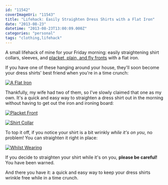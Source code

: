 ```yaml
---
id: "11542"
coverImageUri: "11543"
title: "Lifehack: Easily Straighten Dress Shirts with a Flat Iron"
date: "2013-08-23"
datetime: "2013-08-23T13:00:09.000Z"
categories: "personal"
tags: "clothing,lifehack"
---
```


A small lifehack of mine for your Friday morning: easily straightening shirt collars, sleeves, and [placket, plain, and fly fronts](http://www.askmen.com/fashion/fashiontip_500/581b_the-anatomy-of-a-dress-shirt.html "The Anatomy of a Dress Shirt") with a flat iron.

If you have one of these hanging around your house, they'll soon become your dress shirts' best friend when you're in a time crunch:

[![A Flat Iron](http://assets.brandonmartinez.com/brandonmartinez/2013/08/flatiron.jpg "Super handy bathroom tool of the day: the flat iron.")](http://assets.brandonmartinez.com/brandonmartinez/2013/08/flatiron.jpg)

Thankfully, my wife had two of them, so I've slowly claimed that one as my own. It's a quick and easy way to straighten a dress shirt out in the morning without having to get out the iron and ironing board:

[![Placket Front](http://assets.brandonmartinez.com/brandonmartinez/2013/08/buttonrow.jpg "Straightening a Placket Front")](http://assets.brandonmartinez.com/brandonmartinez/2013/08/buttonrow.jpg)

[![Shirt Collar](http://assets.brandonmartinez.com/brandonmartinez/2013/08/collar.jpg "Straightening a Shirt Collar")](http://assets.brandonmartinez.com/brandonmartinez/2013/08/collar.jpg)

To top it off, if you notice your shirt is a bit wrinkly _while it's on you_, no problem! You can straighten it right in place:

[![Whilst Wearing](http://assets.brandonmartinez.com/brandonmartinez/2013/08/whilstwearing.jpg "You can even do it whilst wearing the shirt!")](http://assets.brandonmartinez.com/brandonmartinez/2013/08/whilstwearing.jpg)

If you decide to straighten your shirt while it's on you, **please be careful!** You have been warned.

And there you have it: a quick and easy way to keep your dress shirts wrinkle free while in a time crunch.
